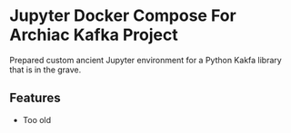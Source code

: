 # Jupyter Docker Compose For Archiac Kafka Project

Prepared custom ancient Jupyter environment for a Python Kakfa library that is in the grave.

## Features

- Too old

